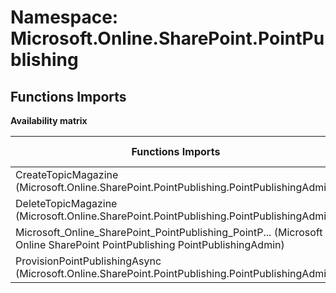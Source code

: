 # Namespace: Microsoft.Online.SharePoint.PointPublishing

## Functions Imports

**Availability matrix**

Functions Imports | SPO | SP 2019 | SP 2016 | SP 2013
----------|-----|---------|---------|--------
CreateTopicMagazine (Microsoft.Online.SharePoint.PointPublishing.PointPublishingAdmin) | ✔ | ✖ | ✖ | ✖
DeleteTopicMagazine (Microsoft.Online.SharePoint.PointPublishing.PointPublishingAdmin) | ✔ | ✖ | ✖ | ✖
<span title="Microsoft_Online_SharePoint_PointPublishing_PointPublishingAdmin">Microsoft_Online_SharePoint_PointPublishing_PointP...</span> (Microsoft Online SharePoint PointPublishing PointPublishingAdmin) | ✔ | ✖ | ✖ | ✖
ProvisionPointPublishingAsync (Microsoft.Online.SharePoint.PointPublishing.PointPublishingAdmin) | ✔ | ✖ | ✖ | ✖
